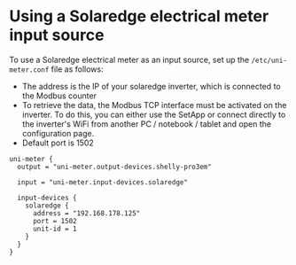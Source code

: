 # Using a Solaredge electrical meter input source

To use a Solaredge electrical meter as an input source, set up the `/etc/uni-meter.conf` file as
follows:

* The address is the IP of your solaredge inverter, which is connected to the
  Modbus counter
* To retrieve the data, the Modbus TCP interface must be activated on the
  inverter. To do this, you can either use the SetApp or connect directly to
  the inverter's WiFi from another PC / notebook / tablet and open the
  configuration page.
* Default port is 1502

```hocon
uni-meter {
  output = "uni-meter.output-devices.shelly-pro3em"

  input = "uni-meter.input-devices.solaredge"
  
  input-devices {   
    solaredge {
      address = "192.168.178.125"
      port = 1502
      unit-id = 1
    }
  }  
}
```


